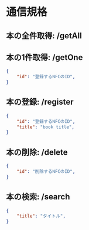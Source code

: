 # 通信規格

## 本の全件取得: /getAll

## 本の1件取得: /getOne
```json
{
    "id": "登録するNFCのID",
}
```

## 本の登録: /register
```json
{
    "id": "登録するNFCのID",
    "title": "book title",
}
```

## 本の削除: /delete
```json
{
    "id": "削除するNFCのID",
}
```

## 本の検索: /search
```json
{
    "title": "タイトル",
}
```
